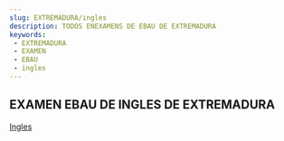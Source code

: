 ```yaml
---
slug: EXTREMADURA/ingles
description: TODOS ENEXAMENS DE EBAU DE EXTREMADURA
keywords:
 - EXTREMADURA
 - EXAMEN
 - EBAU
 - ingles
---
```

## EXAMEN EBAU DE INGLES DE EXTREMADURA
[Ingles](https://drive.google.com/drive/folders/1HopLuoEO7V5arOJ31kfgtYOmaQn_oFSN?usp=sharing)